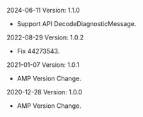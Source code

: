 2024-06-11 Version: 1.1.0
- Support API DecodeDiagnosticMessage.


2022-08-29 Version: 1.0.2
- Fix 44273543.

2021-01-07 Version: 1.0.1
- AMP Version Change.

2020-12-28 Version: 1.0.0
- AMP Version Change.

